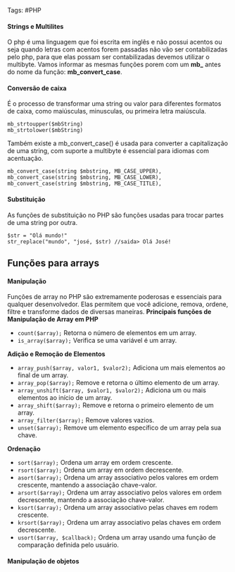 Tags: #PHP
#### Strings e Multilites
O php é uma linguagem que foi escrita em inglês e não possui acentos ou seja quando letras com acentos forem passadas não vão ser contabilizadas pelo php, para que elas possam ser contabilizadas devemos utilizar o multibyte.
Vamos informar as mesmas funções porem com um **mb_**  antes do nome da função: **mb_convert_case**.

#### Conversão de caixa
É o processo de transformar uma string ou valor para diferentes formatos de caixa, como maiúsculas, minusculas, ou primeira letra maiúscula.
```
mb_strtoupper($mbString)
mb_strtolower($mbString)
```
Também existe a mb_convert_case() é usada para converter a capitalização de uma string, com suporte a multibyte é essencial para idiomas com acentuação.
```
mb_convert_case(string $mbstring, MB_CASE_UPPER),
mb_convert_case(string $mbstring, MB_CASE_LOWER),
mb_convert_case(string $mbstring, MB_CASE_TITLE),
```

#### Substituição
As funções de substituição no PHP são funções usadas para trocar partes de uma string por outra.
```
$str = "Olá mundo!"
str_replace("mundo", "josé, $str) //saida> Olá José!
```

## Funções para arrays
#### Manipulação
Funções de array no PHP são extremamente poderosas e essenciais para qualquer desenvolvedor. Elas permitem que você adicione, remova, ordene, filtre e transforme dados de diversas maneiras.
**Principais funções de Manipulação de Array em PHP**
 - `count($array);` Retorna o número de elementos em um array.
 - `is_array($array);` Verifica se uma variável é um array.

**Adição e Remoção de Elementos**
 - `array_push($array, valor1, $valor2);` Adiciona um mais elementos ao final de um array.
 - `array_pop($array);` Remove e retorna o último elemento de um array. 
 - `array_unshift($array, $valor1, $valor2);` Adiciona um ou mais elementos ao início de um array.
 - `array_shift($array);` Remove e retorna o primeiro elemento de um array.
 - `array_filter($array);` Remove valores vazios.
 - `unset($array);` Remove um elemento específico de um array pela sua chave.

**Ordenação**
 - `sort($array);`  Ordena um array em ordem crescente.
 - `rsort($array);` Ordena um array em ordem decrescente.
 - `asort($array);` Ordena um array associativo pelos valores em ordem crescente, mantendo a associação chave-valor.
 - `arsort($array);` Ordena um array associativo pelos valores em ordem decrescente, mantendo a associação chave-valor.
 - `ksort($array);` Ordena um array associativo pelas chaves em rodem crescente.
 - `krsort($array);` Ordena um array associativo pelas chaves em ordem decrescente.
 - `usort($array, $callback);` Ordena um array usando uma função de comparação definida pelo usuário.

#### Manipulação de objetos

